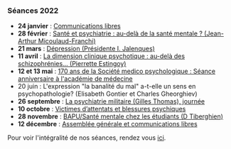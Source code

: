 ### Séances 2022
- **24 janvier** : [Communications libres](/seances/2022/janvier-2022-communications-libres)
- **28 février** : [Santé et psychiatrie : au-delà de la santé mentale ? (Jean-Arthur Micoulaud-Franchi)](/seances/2022/fevrier-2022-sante-et-psychiatrie)
- **21 mars** : [Dépression (Présidente I. Jalenques)](/seances/2022/mars-2022-troubles-depressifs)
- **11 avril** : [La dimension clinique psychotique : au-delà des schizophrénies… (Pierrette Estingoy)](/seances/2022/avril-2022-dimension-clinique-psychotique)
- **12 et 13 mai** : [170 ans de la Société medico psychologique : Séance anniversaire à l'académie de médecine](/seances/2022/170-ans-societe-medico-psychologique)
- 20 juin : L'expression "la banalité du mal" a-t-elle un sens en psychopathologie? (Elisabeth Gontier et Charles Gheorghiev)
- **26 septembre** : [La psychiatrie militaire (Gilles Thomas), journée](/seances/2022/septembre-2022-soutien-medico-psychologique-dans-les-armees)
- **10 octobre** : [Victimes d’attentats et blessures psychiques](/seances/2022/octobre-2022-victimes-attentats-et-blessures-psychiques)
- **28 novembre** : [BAPU/Santé mentale chez les étudiants (D Tiberghien)](/seances/2022/novembre-2022-sante-mentale-etudiants)
- **12 décembre** : [Assemblée générale et communications libres](/seances/2022/decembre-2022-communications-libres-assemblee-generale)

Pour voir l'intégralité de nos séances, rendez vous [ici](/seances/).
